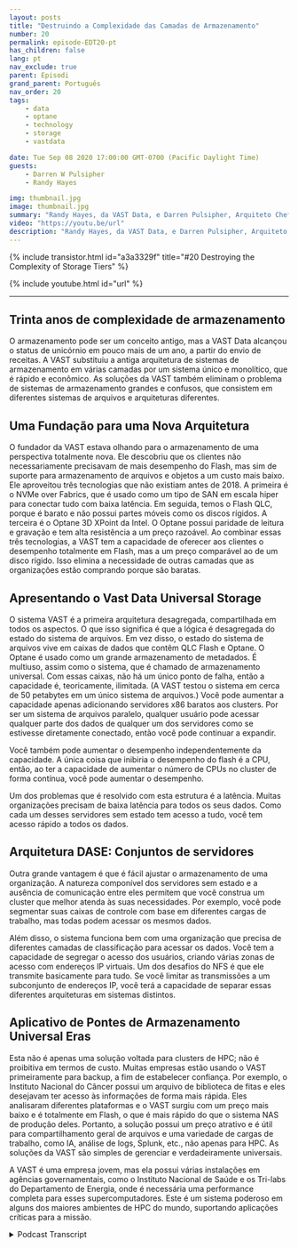```yaml
---
layout: posts
title: "Destruindo a Complexidade das Camadas de Armazenamento"
number: 20
permalink: episode-EDT20-pt
has_children: false
lang: pt
nav_exclude: true
parent: Episodi
grand_parent: Português
nav_order: 20
tags:
    - data
    - optane
    - technology
    - storage
    - vastdata

date: Tue Sep 08 2020 17:00:00 GMT-0700 (Pacific Daylight Time)
guests:
    - Darren W Pulsipher
    - Randy Hayes

img: thumbnail.jpg
image: thumbnail.jpg
summary: "Randy Hayes, da VAST Data, e Darren Pulsipher, Arquiteto Chefe de Soluções, Setor Público, da Intel, discutem a inovadora arquitetura de armazenamento da VAST Data que elimina a necessidade de camadas utilizando NVMe over Fabrics, QLC Flash e Optane 3D XPoint."
video: "https://youtu.be/url"
description: "Randy Hayes, da VAST Data, e Darren Pulsipher, Arquiteto Chefe de Soluções, Setor Público, da Intel, discutem a inovadora arquitetura de armazenamento da VAST Data que elimina a necessidade de camadas utilizando NVMe over Fabrics, QLC Flash e Optane 3D XPoint."
---
```


<div>
{% include transistor.html id="a3a3329f" title="#20 Destroying the Complexity of Storage Tiers" %}

{% include youtube.html id="url" %}
</div>

---

## Trinta anos de complexidade de armazenamento

O armazenamento pode ser um conceito antigo, mas a VAST Data alcançou o status de unicórnio em pouco mais de um ano, a partir do envio de receitas. A VAST substituiu a antiga arquitetura de sistemas de armazenamento em várias camadas por um sistema único e monolítico, que é rápido e econômico. As soluções da VAST também eliminam o problema de sistemas de armazenamento grandes e confusos, que consistem em diferentes sistemas de arquivos e arquiteturas diferentes.

## Uma Fundação para uma Nova Arquitetura

O fundador da VAST estava olhando para o armazenamento de uma perspectiva totalmente nova. Ele descobriu que os clientes não necessariamente precisavam de mais desempenho do Flash, mas sim de suporte para armazenamento de arquivos e objetos a um custo mais baixo. Ele aproveitou três tecnologias que não existiam antes de 2018. A primeira é o NVMe over Fabrics, que é usado como um tipo de SAN em escala hiper para conectar tudo com baixa latência. Em seguida, temos o Flash QLC, porque é barato e não possui partes móveis como os discos rígidos. A terceira é o Optane 3D XPoint da Intel. O Optane possui paridade de leitura e gravação e tem alta resistência a um preço razoável. Ao combinar essas três tecnologias, a VAST tem a capacidade de oferecer aos clientes o desempenho totalmente em Flash, mas a um preço comparável ao de um disco rígido. Isso elimina a necessidade de outras camadas que as organizações estão comprando porque são baratas.

## Apresentando o Vast Data Universal Storage

O sistema VAST é a primeira arquitetura desagregada, compartilhada em todos os aspectos. O que isso significa é que a lógica é desagregada do estado do sistema de arquivos. Em vez disso, o estado do sistema de arquivos vive em caixas de dados que contêm QLC Flash e Optane. O Optane é usado como um grande armazenamento de metadados. É multiuso, assim como o sistema, que é chamado de armazenamento universal. Com essas caixas, não há um único ponto de falha, então a capacidade é, teoricamente, ilimitada. (A VAST testou o sistema em cerca de 50 petabytes em um único sistema de arquivos.) Você pode aumentar a capacidade apenas adicionando servidores x86 baratos aos clusters. Por ser um sistema de arquivos paralelo, qualquer usuário pode acessar qualquer parte dos dados de qualquer um dos servidores como se estivesse diretamente conectado, então você pode continuar a expandir.

Você também pode aumentar o desempenho independentemente da capacidade. A única coisa que inibiria o desempenho do flash é a CPU, então, ao ter a capacidade de aumentar o número de CPUs no cluster de forma contínua, você pode aumentar o desempenho.

Um dos problemas que é resolvido com esta estrutura é a latência. Muitas organizações precisam de baixa latência para todos os seus dados. Como cada um desses servidores sem estado tem acesso a tudo, você tem acesso rápido a todos os dados.

## Arquitetura DASE: Conjuntos de servidores

Outra grande vantagem é que é fácil ajustar o armazenamento de uma organização. A natureza componível dos servidores sem estado e a ausência de comunicação entre eles permitem que você construa um cluster que melhor atenda às suas necessidades. Por exemplo, você pode segmentar suas caixas de controle com base em diferentes cargas de trabalho, mas todas podem acessar os mesmos dados.

Além disso, o sistema funciona bem com uma organização que precisa de diferentes camadas de classificação para acessar os dados. Você tem a capacidade de segregar o acesso dos usuários, criando várias zonas de acesso com endereços IP virtuais. Um dos desafios do NFS é que ele transmite basicamente para tudo. Se você limitar as transmissões a um subconjunto de endereços IP, você terá a capacidade de separar essas diferentes arquiteturas em sistemas distintos.

## Aplicativo de Pontes de Armazenamento Universal Eras

Esta não é apenas uma solução voltada para clusters de HPC; não é proibitiva em termos de custo. Muitas empresas estão usando o VAST primeiramente para backup, a fim de estabelecer confiança. Por exemplo, o Instituto Nacional do Câncer possui um arquivo de biblioteca de fitas e eles desejavam ter acesso às informações de forma mais rápida. Eles analisaram diferentes plataformas e o VAST surgiu com um preço mais baixo e é totalmente em Flash, o que é mais rápido do que o sistema NAS de produção deles. Portanto, a solução possui um preço atrativo e é útil para compartilhamento geral de arquivos e uma variedade de cargas de trabalho, como IA, análise de logs, Splunk, etc., não apenas para HPC. As soluções da VAST são simples de gerenciar e verdadeiramente universais.

A VAST é uma empresa jovem, mas ela possui várias instalações em agências governamentais, como o Instituto Nacional de Saúde e os Tri-labs do Departamento de Energia, onde é necessária uma performance completa para esses supercomputadores. Este é um sistema poderoso em alguns dos maiores ambientes de HPC do mundo, suportando aplicações críticas para a missão.



<details>
<summary> Podcast Transcript </summary>

<p></p>

</details>
